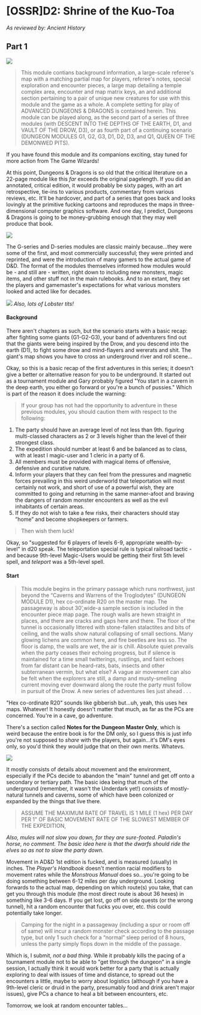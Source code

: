 # [OSSR]D2: Shrine of the Kuo-Toa
_As reviewed by: Ancient History_
## Part 1

![](http://3.bp.blogspot.com/-SCST68qPvbU/Tkuxb5y6BOI/AAAAAAAADbI/4JL2XAYxKbo/s1600/D2.jpg)

>This module contians background information, a large-scale referee's map with a matching partial map for players, referee's notes, special exploration and encounter pieces, a large map detailing a temple complex area, encounter and map matrix keys, an and additional section pertaining to a pair of unique new creatures for use with this module and the game as a whole. A complete setting for play of ADVANCED DUNGEONS & DRAGONS is contained herein. This module can be played along, as the second part of a series of three modules (with DESCENT INTO THE DEPTHS OF THE EARTH, D1, and VAULT OF THE DROW, D3), or as fourth part of a continuing scenario (DUNGEON MODULES G1, G2, G3, D1, D2, D3, and Q1, QUEEN OF THE DEMONWED PITS).

If you have found this module and its companions exciting, stay tuned for more action from The Game Wizards!

At this point, Dungeons & Dragons is so old that the critical literature on a 22-page module like this _far_ exceeds the original pagelength. If you did an annotated, critical edition, it would probably be sixty pages, with an art retrospective, tie-ins to various products, commentary from various reviews, etc. It'll be hardcover, and part of a series that goes back and looks lovingly at the primitive fucking cartoons and reproduces the maps in three-dimensional computer graphics software. And one day, I predict, Dungeons & Dragons is going to be money-grubbing enough that they may well produce that book.

![](https://neverwintervault.org/sites/neverwintervault.org/files/project/2679/images/d1d2.jpg)

The G-series and D-series modules are classic mainly because...they were some of the first, and most commercially successful; they were printed and reprinted, and were the introduction of many gamers to the actual game of D&D. The format of the modules themselves informed how modules would be - and still are - written, right down to including new monsters, magic items, and other stuff not in the main rulebooks. And to an extant, they set the players and gamemaster's expectations for what various monsters looked and acted like for decades.

![](http://i.somethingawful.com/u/elpintogrande/april09/kuo1.gif)
_Also, lots of Lobster tits!_

#### Background

There aren't chapters as such, but the scenario starts with a basic recap: after fighting some giants (G1-G2-G3), your band of adventurers find out that the giants were being inspired by the Drow, and you descend into the earth (D1), to fight some drow and mind-flayers and wererats and shit. The giant's map shows you have to cross an underground river and roll scene...

Okay, so this is a basic recap of the first adventures in this series; it doesn't give a better or alternative reason for you to be underground. It started out as a tournament module and Gary probably figured "You start in a cavern in the deep earth, you either go forward or you're a bunch of pussies." Which is part of the reason it does include the warning:

>If your group has not had the opportunity to adventure in these previous modules, you should caution them with respect to the following:
1. The party should have an average level of not less than 9th. figuring
multi-classed characters as 2 or 3 levels higher than the level of their
strongest class.
2. The expedition should number at least 6 and be balanced as to class,
with at least I magic-user and 1 cleric in a party of 6.
3. All members must be provided with magical items of offensive,
defensive and curative nature.
4. Inform your players that they can feel from the pressures and
magnetic forces prevailing in this weird underworld that teleportation
will most certainly not work, and short of use of a powerful _wish_, they
are committed to going and returning in the same manner-afoot and
braving the dangers of random monster encounters as well as the evil
inhabitants of certain areas.
5. If they do not wish to take a few risks, their characters should stay
”home” and become shopkeepers or farmers.

>Then wish them luck!

Okay, so "suggested for 6 players of levels 6-9, appropriate wealth-by-level" in d20 speak. The teleportation special rule is typical railroad tactic - and because 9th-level Magic-Users would be getting their first 5th level spell, and _teleport_ was a 5th-level spell.

#### Start

>This module begins in the primary passage which runs northwest, just beyond the “Caverns and Warrens of the Troglodytes” (DUNGEON MODULE D1), hex co-ordinate R20 on the master map. The passageway is about 30’,wide-a sample section is included in the encounter piece map page. The rough walls are hewn straight in places, and there are cracks and gaps here and there. The floor of the tunnel is occasionally littered with stone-fallen stalactites and bits of ceiling, and the walls show natural collapsing of small sections. Many glowing lichens are common here, and fire beetles are less so. The floor is damp, the walls are wet, the air is chill. Absolute quiet prevails when the party ceases their echoing progress, but if silence is maintained for a time small twitterings, rustlings, and faint echoes from far distant can be heard-rats, bats, insects and other subterranean vermin, but what else? A vague air movement can also be felt when the explorers are still, a damp and musty-smelling current moving ever downward along the route the party must follow in pursuit of the Drow. A new series of adventures lies just ahead . . .

"Hex co-ordinate R20" sounds like gibberish but...uh, yeah, this uses hex maps. Whatever! It honestly doesn't matter that much, as far as the PCs are concerned. You're in a cave, go adventure.

There's a section called **Notes for the Dungeon Master Only**, which is weird because the entire book is for the DM only, so I guess this is just info you're not supposed to _share_ with the players, but again...it's DM's eyes only, so you'd think they would judge that on their own merits. Whatevs.

![](http://1.bp.blogspot.com/-AtX4Xpr90qQ/VC6cJGdCS1I/AAAAAAAACBk/CdvgFj4jWcs/s1600/135blibdoolpoolp.jpg)

It mostly consists of details about movement and the environment, especially if the PCs decide to abandon the "main" tunnel and get off onto a secondary or tertiary path. The basic idea being that much of the underground (remember, it wasn't the Underdark yet!) consists of mostly-natural tunnels and caverns, some of which have been colonized or expanded by the things that live there.

>ASSUME THE MAXIMUM RATE OF TRAVEL IS 1 MILE (1 hex) PER DAY PER 1" OF BASIC MOVEMENT RATE OF THE SLOWEST MEMBER OF THE EXPEDITION,

_Also, mules will not slow you down, for they are sure-footed. Paladin's horse, no comment. The basic idea here is that the dwarfs should ride the elves so as not to slow the party down._

Movement in AD&D 1st edition is fucked, and is measured (usually) in inches. The _Player's Handbook_ doesn't mention racial modifiers to movement rates while the _Monstrous Manual_ does so...you're going to be doing something between 6-12 miles per day underground. Looking forwards to the actual map, depending on which route(s) you take, that can get you through this module (the most direct route is about 36 hexes) in something like 3-6 days. If you get lost, go off on side quests (or the wrong tunnel), hit a random encounter that fucks you over, etc. this could potentially take longer.

>Camping for the night in a passageway (including a spur or room off of same) will incur a random monster check according to the passage type, but only 1 such check for a “normal” sleep period of 8 hours, unless the party simply flops down in the middle of the passage.

Which is, I submit, _not a bad thing_. While it probably kills the pacing of a tournament module not to be able to "get through the dungeon" in a single session, I actually think it would work better for a party that is actually exploring to deal with issues of time and distance, to spread out the encounters a little, maybe to worry about logistics (although if you have a 9th-level cleric or druid in the party, presumably food and drink aren't major issues), give PCs a chance to heal a bit between encounters, etc.

Tomorrow, we look at random encounter tables...